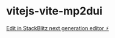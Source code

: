 # vitejs-vite-mp2dui

[Edit in StackBlitz next generation editor ⚡️](https://stackblitz.com/~/github.com/officialGoldHatz/vitejs-vite-mp2dui)